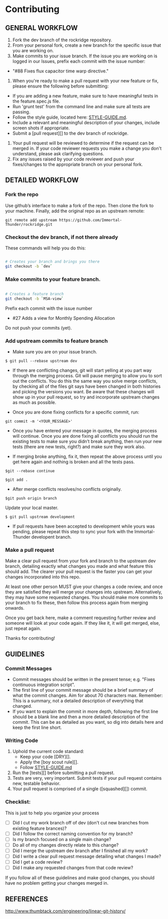 # Contributing

## GENERAL WORKFLOW

1. Fork the dev branch of the rockridge repository.
1. From your personal fork, create a new branch for the specific issue that you are working on.
1. Make commits to your issue branch. If the issue you are working on is logged in our Issues, prefix each commit with the issue number:
  - "#88 Fixes flux capacitor time warp directive."
1. When you're ready to make a pull request with your new feature or fix, please ensure the following before submitting:
  - If you are adding a new feature, make sure to have meaningful tests in the feature.spec.js file.
  - Run 'grunt test' from the command line and make sure all tests are passing.
  - Follow the style guide, located here: [STYLE-GUIDE.md](STYLE-GUIDE.md).
  - Include a relevant and meaningful description of your changes, include screen shots if appropriate.
  - Submit a [pull request][] to the dev branch of rockridge.
1. Your pull request will be reviewed to determine if the request can be merged in. If your code reviewer requests you make a change you don't understand, please ask clarifying questions.
1. Fix any issues raised by your code reviewer and push your fixes/changes to the appropriate branch on your personal fork.

## DETAILED WORKFLOW

### Fork the repo

Use github’s interface to make a fork of the repo. Then clone the fork to your machine. Finally, add the original repo as an upstream remote:

```
git remote add upstream https://github.com/Immortal-Thunder/rockridge.git
```

### Checkout the dev branch, if not there already

These commands will help you do this:

``` bash

# Creates your branch and brings you there
git checkout -b `dev`
```

### Make commits to your feature branch. 

``` bash

# Creates a feature branch
git checkout -b `MSA-view`
```

Prefix each commit with the issue number
  - #27 Adds a view for Monthly Spending Allocation

Do not push your commits (yet).

### Add upstream commits to feature branch

- Make sure you are on your issue branch.

`$ git pull --rebase upstream dev`

  - If there are conflicting changes, git will start yelling at you part way
through the merging process. Git will pause merging to allow you to sort
out the conflicts. You do this the same way you solve merge conflicts,
by checking all of the files git says have been changed in both histories
and picking the versions you want. Be aware that these changes will show
up in your pull request, so try and incorporate upstream changes as much
as possible.

  - Once you are done fixing conflicts for a specific commit, run:

```
git commit -m '<YOUR_MESSAGE>'
```

  - Once you have entered your message in quotes, the merging process will continue.
Once you are done fixing all conflicts you should run the existing tests to make sure
you didn’t break anything, then run your new tests (there are new tests, right?) and
make sure they work also.

  - If merging broke anything, fix it, then repeat the above process until
you get here again and nothing is broken and all the tests pass.

`$git --rebase continue`

`$git add .`

  - After merge conflicts resolves/no conflicts originally.

`$git push origin branch`

Update your local master.

`$ git pull upstream development`

  - If pull requests have been accepted to development while yours was pending, 
please repeat this step to sync your fork with the Immortal-Thunder developent branch.

### Make a pull request

Make a clear pull request from your fork and branch to the upstream dev
branch, detailing exactly what changes you made and what feature this
should add. The clearer your pull request is the faster you can get
your changes incorporated into this repo.

At least one other person MUST give your changes a code review, and once
they are satisfied they will merge your changes into upstream. Alternatively,
they may have some requested changes. You should make more commits to your
branch to fix these, then follow this process again from merging onwards.

Once you get back here, make a comment requesting further review and
someone will look at your code again. If they like it, it will get merged,
else, just repeat again.

Thanks for contributing!

## GUIDELINES

### Commit Messages

- Commit messages should be written in the present tense; e.g. "Fixes continuous
  integration script".
- The first line of your commit message should be a brief summary of what the
  commit changes. Aim for about 70 characters max. Remember: This is a summary,
  not a detailed description of everything that changed.
- If you want to explain the commit in more depth, following the first line should
  be a blank line and then a more detailed description of the commit. This can be
  as detailed as you want, so dig into details here and keep the first line short.

### Writing Code

1. Uphold the current code standard:
    - Keep your code [DRY][].
    - Apply the [boy scout rule][].
    - Follow [STYLE-GUIDE.md](STYLE-GUIDE.md)
1. Run the [tests][] before submitting a pull request.
1. Tests are very, very important. Submit tests if your pull request contains
   new, testable behavior.
1. Your pull request is comprised of a single ([squashed][]) commit.

### Checklist:

This is just to help you organize your process

- [ ] Did I cut my work branch off of dev (don't cut new branches from existing feature brances)?
- [ ] Did I follow the correct naming convention for my branch?
- [ ] Is my branch focused on a single main change?
 - [ ] Do all of my changes directly relate to this change?
- [ ] Did I merge the upstream dev branch after I finished all my
  work?
- [ ] Did I write a clear pull request message detailing what changes I made?
- [ ] Did I get a code review?
 - [ ] Did I make any requested changes from that code review?

If you follow all of these guidelines and make good changes, you should have
no problem getting your changes merged in.


## REFERENCES

http://www.thumbtack.com/engineering/linear-git-history/
